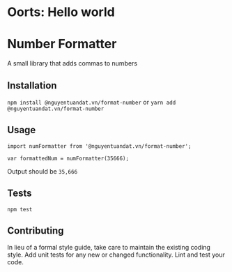 Oorts: Hello world
=========
Number Formatter
=========

A small library that adds commas to numbers

## Installation

  `npm install @nguyentuandat.vn/format-number`
  or
  `yarn add @nguyentuandat.vn/format-number`

## Usage

    import numFormatter from '@nguyentuandat.vn/format-number';

    var formattedNum = numFormatter(35666);
  
  
  Output should be `35,666`


## Tests

  `npm test`

## Contributing

In lieu of a formal style guide, take care to maintain the existing coding style. Add unit tests for any new or changed functionality. Lint and test your code.